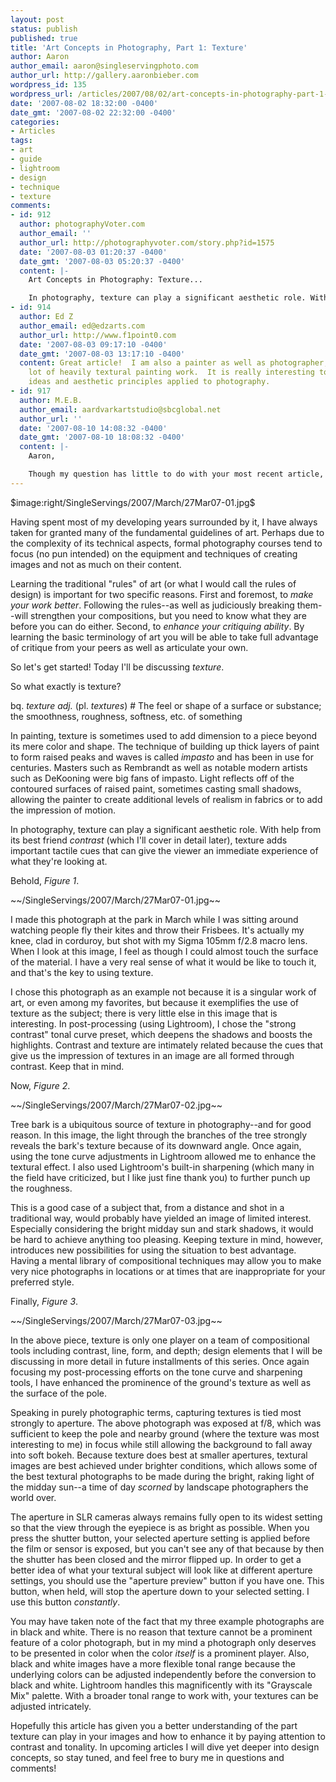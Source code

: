 ```yaml
---
layout: post
status: publish
published: true
title: 'Art Concepts in Photography, Part 1: Texture'
author: Aaron
author_email: aaron@singleservingphoto.com
author_url: http://gallery.aaronbieber.com
wordpress_id: 135
wordpress_url: /articles/2007/08/02/art-concepts-in-photography-part-1-texture/
date: '2007-08-02 18:32:00 -0400'
date_gmt: '2007-08-02 22:32:00 -0400'
categories:
- Articles
tags:
- art
- guide
- lightroom
- design
- technique
- texture
comments:
- id: 912
  author: photographyVoter.com
  author_email: ''
  author_url: http://photographyvoter.com/story.php?id=1575
  date: '2007-08-03 01:20:37 -0400'
  date_gmt: '2007-08-03 05:20:37 -0400'
  content: |-
    Art Concepts in Photography: Texture...

    In photography, texture can play a significant aesthetic role. With help from its best friend contrast, texture adds important tactile cues that can give the viewer an immediate experience of what they’re looking at....
- id: 914
  author: Ed Z
  author_email: ed@edzarts.com
  author_url: http://www.f1point0.com
  date: '2007-08-03 09:17:10 -0400'
  date_gmt: '2007-08-03 13:17:10 -0400'
  content: Great article!  I am also a painter as well as photographer, and I do a
    lot of heavily textural painting work.  It is really interesting to see the same
    ideas and aesthetic principles applied to photography.
- id: 917
  author: M.E.B.
  author_email: aardvarkartstudio@sbcglobal.net
  author_url: ''
  date: '2007-08-10 14:08:32 -0400'
  date_gmt: '2007-08-10 18:08:32 -0400'
  content: |-
    Aaron,

    Though my question has little to do with your most recent article, I find that the expertise you've shared since I began following your site to be compelling and hope that you can provide me an answer that will serve my needs.  I have seen many digital photos over the years, some pretty dismal and some pretty spectacular.  My question was born out of seeing, for the first time, an exhibition comprised of 150 works by Ansel Adams, which were nearly all "Silver Gelatin" prints.  My question is (setting aside for the moment the composition, line, form and majestic beauty of many of the locations) can any digital print be made in such a way that a knowledgeable observer would not be able to distinguish it from a print made using the silver gelatin method?
---
```

\$image:right/SingleServings/2007/March/27Mar07-01.jpg\$

Having spent most of my developing years surrounded by it, I have always
taken for granted many of the fundamental guidelines of art. Perhaps due
to the complexity of its technical aspects, formal photography courses
tend to focus (no pun intended) on the equipment and techniques of
creating images and not as much on their content.

Learning the traditional "rules" of art (or what I would call the rules
of design) is important for two specific reasons. First and foremost, to
*make your work better*. Following the rules--as well as judiciously
breaking them--will strengthen your compositions, but you need to know
what they are before you can do either. Second, to *enhance your
critiquing ability*. By learning the basic terminology of art you will
be able to take full advantage of critique from your peers as well as
articulate your own.

So let's get started! Today I'll be discussing _texture_.<span
id="more"></span><span id="more-135"></span>

So what exactly is texture?

bq. *texture* _adj._ (pl. *textures*)
 \# The feel or shape of a surface or substance; the smoothness,
roughness, softness, etc. of something

In painting, texture is sometimes used to add dimension to a piece
beyond its mere color and shape. The technique of building up thick
layers of paint to form raised peaks and waves is called _impasto_ and
has been in use for centuries. Masters such as Rembrandt as well as
notable modern artists such as DeKooning were big fans of impasto. Light
reflects off of the contoured surfaces of raised paint, sometimes
casting small shadows, allowing the painter to create additional levels
of realism in fabrics or to add the impression of motion.

In photography, texture can play a significant aesthetic role. With help
from its best friend _contrast_ (which I'll cover in detail later),
texture adds important tactile cues that can give the viewer an
immediate experience of what they're looking at.

Behold, _Figure 1_.

\~\~/SingleServings/2007/March/27Mar07-01.jpg\~\~

I made this photograph at the park in March while I was sitting around
watching people fly their kites and throw their Frisbees. It's actually
my knee, clad in corduroy, but shot with my Sigma 105mm f/2.8 macro
lens. When I look at this image, I feel as though I could almost touch
the surface of the material. I have a very real sense of what it would
be like to touch it, and that's the key to using texture.

I chose this photograph as an example not because it is a singular work
of art, or even among my favorites, but because it exemplifies the use
of texture as the subject; there is very little else in this image that
is interesting. In post-processing (using Lightroom), I chose the
"strong contrast" tonal curve preset, which deepens the shadows and
boosts the highlights. Contrast and texture are intimately related
because the cues that give us the impression of textures in an image are
all formed through contrast. Keep that in mind.

Now, _Figure 2_.

\~\~/SingleServings/2007/March/27Mar07-02.jpg\~\~

Tree bark is a ubiquitous source of texture in photography--and for good
reason. In this image, the light through the branches of the tree
strongly reveals the bark's texture because of its downward angle. Once
again, using the tone curve adjustments in Lightroom allowed me to
enhance the textural effect. I also used Lightroom's built-in sharpening
(which many in the field have criticized, but I like just fine thank
you) to further punch up the roughness.

This is a good case of a subject that, from a distance and shot in a
traditional way, would probably have yielded an image of limited
interest. Especially considering the bright midday sun and stark
shadows, it would be hard to achieve anything too pleasing. Keeping
texture in mind, however, introduces new possibilities for using the
situation to best advantage. Having a mental library of compositional
techniques may allow you to make very nice photographs in locations or
at times that are inappropriate for your preferred style.

Finally, _Figure 3_.

\~\~/SingleServings/2007/March/27Mar07-03.jpg\~\~

In the above piece, texture is only one player on a team of
compositional tools including contrast, line, form, and depth; design
elements that I will be discussing in more detail in future installments
of this series. Once again focusing my post-processing efforts on the
tone curve and sharpening tools, I have enhanced the prominence of the
ground's texture as well as the surface of the pole.

Speaking in purely photographic terms, capturing textures is tied most
strongly to aperture. The above photograph was exposed at f/8, which was
sufficient to keep the pole and nearby ground (where the texture was
most interesting to me) in focus while still allowing the background to
fall away into soft bokeh. Because texture does best at smaller
apertures, textural images are best achieved under brighter conditions,
which allows some of the best textural photographs to be made during the
bright, raking light of the midday sun--a time of day _scorned_ by
landscape photographers the world over.

The aperture in SLR cameras always remains fully open to its widest
setting so that the view through the eyepiece is as bright as possible.
When you press the shutter button, your selected aperture setting is
applied before the film or sensor is exposed, but you can't see any of
that because by then the shutter has been closed and the mirror flipped
up. In order to get a better idea of what your textural subject will
look like at different aperture settings, you should use the "aperture
preview" button if you have one. This button, when held, will stop the
aperture down to your selected setting. I use this button
_constantly_.

You may have taken note of the fact that my three example photographs
are in black and white. There is no reason that texture cannot be a
prominent feature of a color photograph, but in my mind a photograph
only deserves to be presented in color when the color _itself_ is a
prominent player. Also, black and white images have a more flexible
tonal range because the underlying colors can be adjusted independently
before the conversion to black and white. Lightroom handles this
magnificently with its "Grayscale Mix" palette. With a broader tonal
range to work with, your textures can be adjusted intricately.

Hopefully this article has given you a better understanding of the part
texture can play in your images and how to enhance it by paying
attention to contrast and tonality. In upcoming articles I will dive yet
deeper into design concepts, so stay tuned, and feel free to bury me in
questions and comments!

